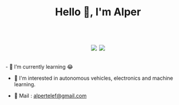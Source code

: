 <h1 align="center">Hello 👋, I'm Alper <br /><br /> 

[![](https://img.shields.io/badge/linkedin-%230077B5.svg?&style=for-the-badge&logo=linkedin&logoColor=white)](https://www.linkedin.com/in/alpertelef/)
[![](https://img.shields.io/badge/instagram-%23E4405F.svg?&style=for-the-badge&logo=instagram&logoColor=white)](https://www.instagram.com/alperrr_14/)

</h1>
- 🌱 I’m currently learning 😂

- 🚒 I'm interested in autonomous vehicles, electronics and machine learning.

- 📝 Mail :   alpertelef@gmail.com
